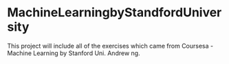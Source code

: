 # MachineLearningbyStandfordUniversity
This project will include all of the exercises which came from Coursesa - Machine Learning by Stanford Uni. Andrew ng.  
